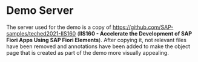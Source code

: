 # Demo Server

The server used for the demo is a copy of https://github.com/SAP-samples/teched2021-IIS160 (**IIS160 - Accelerate the Development of SAP Fiori Apps Using SAP Fiori Elements**). After copying it, not relevant files have been removed and annotations have been added to make the object page that is created as part of the demo more visually appealing.
